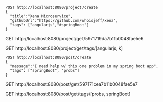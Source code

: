 ```
POST http://localhost:8080/project/create
{
  "title":"Xena Microservice",
  "githubUrl":"https://github.com/whoisjeff/xena",
  "tags": ["angularjs","#springBoot"]
}
```
 

GET http://localhost:8080/project/get/5971719da7b11b0048fae5e6


GET http://localhost:8080/project/get/tags/[angularjs, k]



```
POST http://localhost:8080/post/create
{
  "message":"I need help w/ this one problem in my spring boot app",
  "tags": ["springBoot", "probs"]
}
```
GET http://localhost:8080/post/get/597171cea7b11b0048fae5e7

GET http://localhost:8080/post/get/tags/[probs, springBoot]
